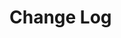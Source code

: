 # Change Log

<!--
Check [Keep a Changelog](http://keepachangelog.com/) for recommendations on how to structure this file.
-->
